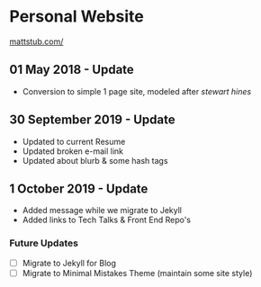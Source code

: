 # Personal Website
[mattstub.com/](http://www.mattstub.com)

## 01 May 2018 - Update  
- Conversion to simple 1 page site, modeled after *stewart hines*

## 30 September 2019 - Update
- Updated to current Resume
- Updated broken e-mail link
- Updated about blurb & some hash tags

## 1 October 2019 - Update
- Added message while we migrate to Jekyll
- Added links to Tech Talks & Front End Repo's

### Future Updates
- [ ] Migrate to Jekyll for Blog
- [ ] Migrate to Minimal Mistakes Theme (maintain some site style)
